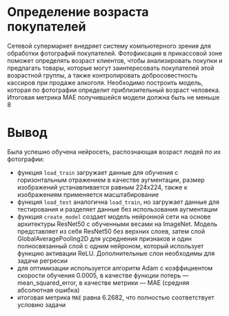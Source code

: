 # Определение возраста покупателей
Сетевой супермаркет внедряет систему компьютерного зрения для обработки фотографий покупателей. Фотофиксация в прикассовой зоне поможет определять возраст клиентов, чтобы анализировать покупки и предлагать товары, которые могут заинтересовать покупателей этой возрастной группы, а также контролировать добросовестность кассиров при продаже алкоголя. Необходимо построить модель, которая по фотографии определит приблизительный возраст человека. Итоговая метрика MAE получившейся модели должна быть не меньше 8

# Вывод 
Была успешно обучена нейросеть, распознающая возраст людей по их фотографии:
- функция `load_train` загружает данные для обучения с горизонтальным отражением в качестве аугментации, размер изображений устанавливается равным 224x224, также к изображениям применяется масштабирование
- функция `load_test` аналогична `load_train`, но загружает данные для тестирования и разделяет данные без использования аугментации
- функция `create_model` создает модель нейронной сети на основе архитектуры ResNet50 с обученными весами на ImageNet. Модель представляет из себя ResNet50 без верхних слоев, затем слой GlobalAveragePooling2D для усреднения признаков и один полносвязанный слой с одним нейроном, который использует функцию активации ReLU. Дополнительные слои необходимы для задачи регресии
- для оптимизации используется алгоритм Adam с коэффициентом скорости обучения 0.0005, в качестве функции потерь — mean_squared_error, в качестве метрики — MAE (средняя абсолютная ошибка)
- итоговая метрика `MAE` равна 6.2682, что полностью соответствует условию задачи
